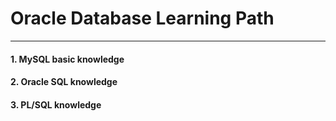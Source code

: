 # Oracle Database Learning Path

---

#### 1. MySQL basic knowledge

#### 2. Oracle SQL knowledge

#### 3. PL/SQL knowledge
